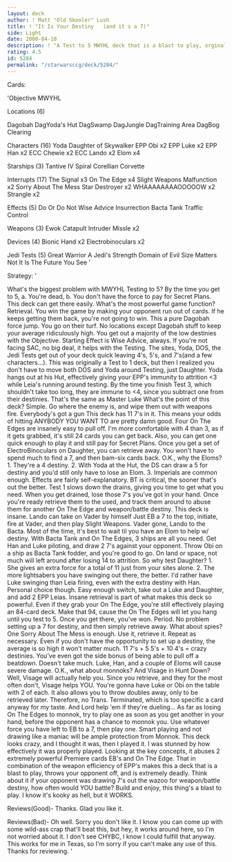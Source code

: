 ```yaml
---
layout: deck
author: ! Matt "Old Skooler" Lush
title: ! "It Is Your Destiny   (and it s a 7)"
side: Light
date: 2000-04-10
description: ! "A Test to 5 MWYHL deck that is a blast to play, orginal, and entirely unexpected. It has also done much, much better than I expected in playtesting."
rating: 4.5
id: 5284
permalink: "/starwarsccg/deck/5284/"
---
```

Cards: 

'Objective MWYHL

Locations (6)

Dagobah
DagYoda's Hut
DagSwamp
DagJungle
DagTraining Area
DagBog Clearing

Characters (16)
Yoda
Daughter of Skywalker
EPP Obi x2
EPP Luke x2
EPP Han x2
ECC Chewie x2
ECC Lando x2
Elom x4

Starships (3)
Tantive IV
Spiral
Corellian Corvette

Interrupts (17)
The Signal x3
On The Edge x4
Slight Weapons Malfunction x2
Sorry About The Mess
Star Destroyer x2
WHAAAAAAAAOOOOOW x2
Strangle x2

Effects (5)
Do Or Do Not
Wise Advice
Insurrection
Bacta Tank
Traffic Control

Weapons (3)
Ewok Catapult
Intruder Missle x2

Devices (4)
Bionic Hand x2
Electrobinoculars x2

Jedi Tests (5)
Great Warrior
A Jedi's Strength
Domain of Evil
Size Matters Not
It Is The Future You See
'

Strategy: '

  What's the biggest problem with MWYHL Testing to 5? By the time you get to 5, a. You're dead, b. You don't have the force to pay for Secret Plans. This deck can get there easily. What's the most powerful game function? Retrieval. You win the game by making your opponent run out of cards. If he keeps getting them back, you're not going to win. This a pure Dagobah force jump. You go on their turf. No locations except Dagobah stuff to keep your average ridiculously high. You get out a majority of the low destinies with the Objective. Starting Effect is Wise Advice, always. If you're not facing SAC, no big deal, it helps with the Testing. The sites, Yoda, DOS, the Jedi Tests get out of your deck quick leaving 4's, 5's, and 7's(and a few characters...). This was originally a Test to 1 deck, but then I realized you don't have to move both DOS and Yoda around Testing, just Daughter. Yoda hangs out at his Hut, effectively giving your EPP's immunity to attrition <3 while Leia's running around testing. By the time you finish Test 3, which shouldn't take too long, they are immune to <4, since you subtract one from their destinies. That's the same as Master Luke What's the point of this deck? Simple. Go where the enemy is, and wipe them out with weapons fire. Everybody's got a gun This deck has 11 7's in it. This means your odds of hitting ANYBODY YOU WANT TO are pretty damn good. Four On The Edges are insanely easy to pull off. I'm more comfortable with 4 than 3, as if it gets grabbed, it's still 24 cards you can get back. Also, you can get one quick enough to play it and still pay for Secret Plans. Once you get a set of ElectroBinoculars on Daughter, you can retrieve away. You won't have to spend much to find a 7, and then bam-six cards back. O.K., why the Eloms? 1. They're a 4 destiny. 2. With Yoda at the Hut, the DS can draw a 5 for destiny and you'd still only have to lose an Elom. 3. Imperials are common enough. Effects are fairly self-explanatory. BT is critical, the sooner that's out the better. Test 1 slows down the drains, giving you time to get what you need. When you get drained, lose those 7's you've got in your hand. Once you're ready retrieve them to the used, and track them around to abuse them for another On The Edge and weapon/battle destiny. This deck is insane. Lando can take on Vader by himself Just EB a 7 to the top, initiate, fire at Vader, and then play Slight Weapons. Vader gone, Lando to the Bacta. Most of the time, it's best to wait til you have an Elom to help w/ destiny. With Bacta Tank and On The Edges, 3 ships are all you need. Get Han and Luke piloting, and draw 2 7's against your opponent. Throw Obi on a ship as Bacta Tank fodder, and you're good to go. On land or space, not much will left around after losing 14 to attrition. So why test Daughter? 1. She gives an extra force for a total of 11 just from your sites alone. 2. The more lightsabers you have swinging out there, the better. I'd rather have Luke swinging than Leia firing, even with the extra destiny with Han. Personal choice though. Easy enough switch, take out a Luke and Daughter, and add 2 EPP Leias. Insane retrieval is part of what makes this deck so powerful. Even if they grab your On The Edge, you're still effectively playing an 84-card deck. Make that 94, cause the On The Edges will let you hang until you test to 5. Once you get there, you've won. Period. No problem setting up a 7 for destiny, and then simply retrieve away. What about spies? One Sorry About The Mess is enough. Use it, retrieve it. Repeat as necessary. Even if you don't have the opportunity to set up a destiny, the average is so high it won't matter much. 11 7's + 5 5's + 10 4's = crazy destinies. You've even got the side bonus of being able to pull off a beatdown. Doesn't take much. Luke, Han, and a couple of Eloms will cause severe damage. O.K., what about monnoks? And Visage in Hunt Down? Well, Visage will actually help you. Since you retrieve, and they for the most often don't, Visage helps YOU. You're gonna have Luke or Obi on the table with 2 of each. It also allows you to throw doubles away, only to be retrieved later. Therefore, no Trans. Terminated, which is too specific a card anyway for my taste. And Lord help 'em if they're dueling... As far as losing On The Edges to monnok, try to play one as soon as you get another in your hand, before the opponent has a chance to monnok you. Use whatever force you have left to EB to a 7, then play one. Smart playing and not drawing like a maniac will be ample protection from Monnok. This deck looks crazy, and I thought it was, then I played it. I was stunned by how effectively it was properly played. Looking at the key concepts, it abuses 2 extremely powerful Premiere cards EB's and On The Edge. That in combination of the weapon efficiency of EPP's makes this a deck that is a blast to play, throws your opponent off, and is extremely deadly. Think about it if your opponent was drawing 7's out the wazoo for weapon/battle destiny, how often would YOU battle?
Build and enjoy, this thing's a blast to play. I know it's kooky as hell, but it WORKS.

Reviews(Good)- Thanks. Glad you like it.

Reviews(Bad)- Oh well. Sorry you don't like it. I know you can come up with some wild-ass crap that'll beat this, but hey, it works around here, so I'm not worried about it. I don't see CHYBC, I know I could fulfill that anyway. This works for me in Texas, so I'm sorry if you can't make any use of this. Thanks for reviewing.	 '
